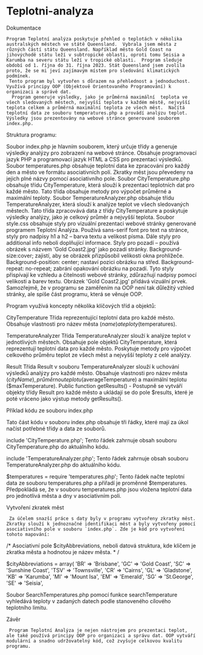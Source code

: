 # Teplotni-analyza
Dokumentace





    Program Teplotní analýza poskytuje přehled o teplotách v několika australských městech ve státě Queensland.  Vybrala jsem města z různých částí státu Queensland. Například město Gold Coast na jihovýchodě státu leží v subtropické oblasti, oproti tomu Seisia a Karumba na severu státu leží v tropické oblasti.  Program sleduje období od 1. října do 31. října 2023. Stát Queensland jsem zvolila proto, že se mi jeví zajímavým místem pro sledování klimatických podmínek. 
     Tento program byl vytvořen s důrazem na přehlednost a jednoduchost. Využívá principy OOP (Objektově Orientovaného Programování) k organizaci a správě dat. 
      Program generuje výsledky, jako je průměrná maximální  teplota ve všech sledovaných městech, nejvyšší teplota v každém městě, nejvyšší teplota celkem a průměrná maximální teplota ze všech měst.  Načítá teplotní data ze souboru temperatures.php a provádí analýzu teplot. Výsledky jsou prezentovány na webové stránce generované souborem index.php.


Struktura programu:

Soubor index.php je hlavním souborem, který určuje třídy a generuje výsledky analýzy pro zobrazení na webové stránce. Obsahuje programovací jazyk PHP a programovací jazyk HTML a CSS pro prezentaci výsledků.
Soubor temperatures.php obsahuje teplotní data ke zpracování pro každý den a město ve formátu asociativních polí. Zkratky měst jsou převedeny na jejich plné názvy pomocí asociativního pole.
Soubor CityTemperature.php obsahuje třídu CityTemperature, která slouží k prezentaci teplotních dat pro každé město. Tato třída obsahuje metody pro výpočet průměrné a maximální teploty.
Soubor TemperatureAnalyzer.php obsahuje třídu TemperatureAnalyzer, která slouží k analýze teplot ve všech sledovaných městech. Tato třída zpracovává data z třídy CityTemperature a poskytuje výsledky analýzy, jako je celkový průměr a nejvyšší teplota.
Soubor style.css obsahuje styly pro vizuální prezentaci webové stránky generované programem Teplotní Analýza. Používá sans-serif font pro text na stránce, styly pro nadpisy h1 a h2 – barva textu a velikost písma. Dále styly pro additional info neboli doplňující informace. Styly pro pozadí – používá obrázek s názvem 'Gold Coast2.jpg' jako pozadí stránky. Background-size:cover; zajistí, aby se obrázek přizpůsobil velikosti okna prohlížeče. Background-position: center; nastaví pozici obrázku na střed. Background-repeat: no-repeat; zabrání opakování obrázku na pozadí. 
Tyto styly přispívají ke vzhledu a čitelnosti webové stránky, zdůrazňují nadpisy pomocí velikosti a barev textu. Obrázek 'Gold Coast2.jpg' přidává vizuální prvek. 
Samozřejmě, že v programu se zaměřením na OOP není tak důležitý vzhled stránky, ale spíše část programu, která se věnuje OOP. 


Program využívá koncepty několika klíčových tříd a objektů:

CityTemperature
Třída reprezentující teplotní data pro každé město.
Obsahuje vlastnosti pro název města ($name) a teploty ($temperatures).

TemperatureAnalyzer
Třída TemperatureAnalyzer slouží k analýze teplot v jednotlivých městech. Obsahuje pole objektů CityTemperature, která reprezentují teplotní data pro každé město. Poskytuje metody pro výpočet celkového průměru teplot ze všech měst a nejvyšší teploty z celé analýzy.

Result
Třída Result v souboru TemperatureAnalyzer slouží k uchování výsledků analýzy pro každé město. Obsahuje vlastnosti pro název města ($cityName), průměrnou teplotu ($averageTemperature) a maximální teplotu ($maxTemperature). 
Public function getResults() - Postupně se vytváří objekty třídy Result pro každé město a ukládají se do pole $results, které je poté vráceno jako výstup metody getResults().






Příklad kódu ze souboru index.php

Tato část kódu v souboru index.php obsahuje tři řádky, které mají za úkol načíst potřebné třídy a data ze souborů. 

include 'CityTemperature.php';
Tento řádek zahrnuje obsah souboru CityTemperature.php do aktuálního kódu.

include 'TemperatureAnalyzer.php';
Tento řádek zahrnuje obsah souboru TemperatureAnalyzer.php do aktuálního kódu.



$temperatures = require 'temperatures.php';
Tento řádek načte teplotní data ze souboru temperatures.php a přiřadí je proměnné $temperatures. Předpokládá se, že v souboru temperatures.php jsou vložena teplotní data pro jednotlivá města a dny v asociativním poli.



Vytvoření zkratek měst

     Za účelem snazší práce s daty byly v programu vytvořeny zkratky měst. Zkratky slouží k jednoznačné identifikaci měst a byly vytvořeny pomocí asociativního pole v souboru `index.php`. Zde je kód pro vytvoření tohoto mapování:

/* Asociativní pole $cityAbbreviations, neboli datová struktura, kde klíčem je zkratka města a hodnotou je název města. * /

$cityAbbreviations = array(
    'BR' => 'Brisbane',
    'GC' => 'Gold Coast',
    'SC' => 'Sunshine Coast',
    'TSV' => 'Townsville',
    'CR' => 'Cairns',
    'GL' => 'Gladstone',
    'KB' => 'Karumba',
    'MI' => 'Mount Isa',
    'EM' => 'Emerald',
    'SG' => 'St.George',
    'SE' => 'Seisia',

Soubor SearchTemperatures.php pomocí funkce searchTemperature vyhledává teploty v zadaných datech podle stanoveného cílového teplotního limitu. 

 Závěr    

     Program Teplotní Analýza je nejen nástrojem pro prezentaci teplot, ale také používá principy OOP pro organizaci a správu dat. OOP vytváří modulární a snadno udržovatelný kód, což zvyšuje celkovou kvalitu programu.






